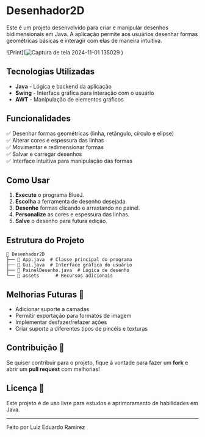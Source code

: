 # Desenhador2D

Este é um projeto desenvolvido para criar e manipular desenhos bidimensionais em Java. A aplicação permite aos usuários desenhar formas geométricas básicas e interagir com elas de maneira intuitiva.

![Print](![Captura de tela 2024-11-01 135029](https://github.com/user-attachments/assets/b836e8d3-9440-41be-8384-63e4b2bb5e46)
)

## Tecnologias Utilizadas

- **Java** - Lógica e backend da aplicação
- **Swing** - Interface gráfica para interação com o usuário
- **AWT** - Manipulação de elementos gráficos

## Funcionalidades

✅ Desenhar formas geométricas (linha, retângulo, círculo e elipse)  
✅ Alterar cores e espessura das linhas  
✅ Movimentar e redimensionar formas  
✅ Salvar e carregar desenhos  
✅ Interface intuitiva para manipulação das formas  

## Como Usar

1. **Execute** o programa BlueJ.
2. **Escolha** a ferramenta de desenho desejada.
3. **Desenhe** formas clicando e arrastando no painel.
4. **Personalize** as cores e espessura das linhas.
5. **Salve** o desenho para futura edição.

## Estrutura do Projeto

```
📂 Desenhador2D
├── 📄 App.java  # Classe principal do programa
├── 📄 Gui.java  # Interface gráfica do usuário
├── 📄 PainelDesenho.java  # Lógica de desenho
└── 📂 assets      # Recursos adicionais
```

## Melhorias Futuras 🔧

- Adicionar suporte a camadas
- Permitir exportação para formatos de imagem
- Implementar desfazer/refazer ações
- Criar suporte a diferentes tipos de pincéis e texturas

## Contribuição 🤝

Se quiser contribuir para o projeto, fique à vontade para fazer um **fork** e abrir um **pull request** com melhorias!

## Licença 📜

Este projeto é de uso livre para estudos e aprimoramento de habilidades em Java.

---

Feito por Luiz Eduardo Ramirez

